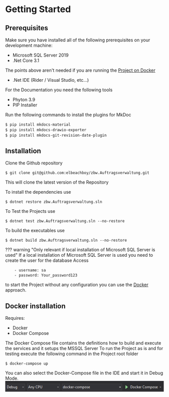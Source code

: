 # Getting Started

## Prerequisites

Make sure you have installed all of the following prerequisites on your development machine:

- Microsoft SQL Server 2019
- .Net Core 3.1

The points above aren't needed if you are running the [Project on Docker](#docker-installation)

- .Net IDE (Rider / Visual Studio, etc...)

For the Documentation you need the following tools

- Phyton 3.9
- PIP Installer

Run the following commands to install the plugins for MkDoc

``` bash linenums="1"
$ pip install mkdocs-material
$ pip install mkdocs-drawio-exporter
$ pip install mkdocs-git-revision-date-plugin
```
## Installation

Clone the Github repository
```
$ git clone git@github.com:elbeachboy/zbw.Auftragsverwaltung.git
```
This will clone the latest version of the Repository

To install the dependencies use
```
$ dotnet restore zbw.Auftragsverwaltung.sln
```

To Test the Projects use
```
$ dotnet test zbw.Auftragsverwaltung.sln --no-restore
```

To build the executables use
```
$ dotnet build zbw.Auftragsverwaltung.sln --no-restore
```
??? warning "Only relevant if local installation of Microsoft SQL Server is used"
    If a local installation of Microsoft SQL Server is used you need to create the user for the database Access
    
        - username: sa
        - password: Your_password123

to start the Project without any configuration you can use the [Docker](#docker-installation) approach.

## Docker installation
Requires:

- Docker
- Docker Compose

The Docker Compose file contains the definitions how to build and execute the services and it setups the MSSQL Server
To run the Project as is and for testing execute the following command in the Project root folder

```
$ docker-compose up
```

You can also select the Docker-Compose file in the IDE and start it in Debug Mode.
![Docker-Compose](02_GettingStarted/Docker_Compose_VS2019.png)

